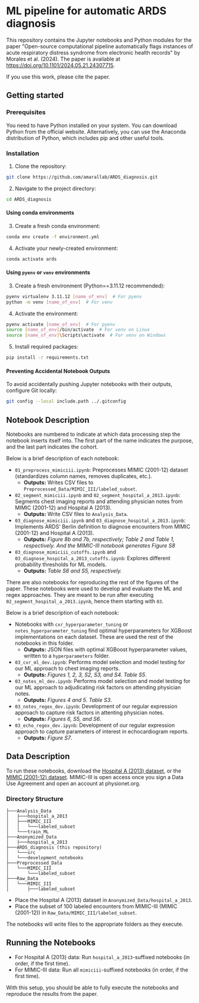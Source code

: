 # ML pipeline for automatic ARDS diagnosis  

This repository contains the Jupyter notebooks and Python modules for the paper "Open-source computational pipeline automatically flags instances of acute respiratory distress syndrome from electronic health records" by Morales et al. (2024). The paper is available at <https://doi.org/10.1101/2024.05.21.24307715>.  

If you use this work, please cite the paper.

## Getting started

### Prerequisites  

You need to have Python installed on your system. You can download Python from the official website. Alternatively, you can use the Anaconda distribution of Python, which includes pip and other useful tools.  

### Installation

1. Clone the repository:  

```bash
git clone https://github.com/amarallab/ARDS_diagnosis.git
```  

2. Navigate to the project directory:  

```bash
cd ARDS_diagnosis
```  

#### Using conda environments

3. Create a fresh conda environment:  

```bash
conda env create -f environment.yml
```  

4. Activate your newly-created environment:  

```bash
conda activate ards
```

#### Using `pyenv` or `venv` environments  

3. Create a fresh environment (Python==3.11.12 recommended):  

```bash
pyenv virtualenv 3.11.12 [name_of_env]  # For pyenv
python -m venv [name_of_env]  # For venv
```

4. Activate the environment:  

```bash
pyenv activate [name_of_env]  # For pyenv
source [name_of_env]/bin/activate  # For venv on Linux
source [name_of_env]\Scripts\activate  # For venv on Windows
```

5. Install required packages:  

```bash
pip install -r requirements.txt
```  

#### Preventing Accidental Notebook Outputs  

To avoid accidentally pushing Jupyter notebooks with their outputs, configure Git locally:

```bash
git config --local include.path ../.gitconfig
```

## Notebook Description  

Notebooks are numbered to indicate at which data processing step the notebook inserts itself into. The first part of the name indicates the purpose, and the last part indicates the cohort.  

Below is a brief description of each notebook:  

- `01_preprocess_mimiciii.ipynb`: Preprocesses MIMIC (2001-12) dataset (standardizes column names, removes duplicates, etc.).  
  - **Outputs:** Writes CSV files to `Preprocessed_Data/MIMIC_III/labeled_subset`.
- `02_segment_mimiciii.ipynb` and `02_segment_hospital_a_2013.ipynb`: Segments chest imaging reports and attending physician notes from MIMIC (2001-12) and Hospital A (2013).
  - **Outputs:** Write CSV files to `Analysis_Data`.  
- `03_diagnose_mimiciii.ipynb` and `03_diagnose_hospital_a_2013.ipynb`: Implements ARDS' Berlin definition to diagnose encounters from MIMIC (2001-12) and Hospital A (2013).
  - **Outputs:** *Figure 8b and 7b, respectively; Table 2 and Table 1, respectively. And the MIMIC-III notebook generates Figure S8*  
- `03_diagnose_mimiciii_cutoffs.ipynb` and `03_diagnose_hospital_a_2013_cutoffs.ipynb`: Explores different probability thresholds for ML models.
  - **Outputs:** *Table S6 and S5, respectively.* 

There are also notebooks for reproducing the rest of the figures of the paper. These notebooks were used to develop and evaluate the ML and regex approaches. They are meant to be run after executing `02_segment_hospital_a_2013.ipynb`, hence them starting with `03`. 
 
 
 Below is a brief description of each notebook:  

- Notebooks with `cxr_hyperparameter_tuning` or `notes_hyperparameter_tuning` find optimal hyperparameters for XGBoost implementations on each dataset. These are used the rest of the notebooks in this folder.
  - **Outputs:** JSON files with optimal XGBoost hyperparameter values, written to a `hyperparameters` folder.
- `03_cxr_ml_dev.ipynb`: Performs model selection and model testing for our ML approach to chest imaging reports.
  - **Outputs:** *Figures 1, 2, 3, S2, S3, and S4. Table S5*.
- `03_notes_ml_dev.ipynb`: Performs model selection and model testing for our ML approach to adjudicating risk factors on attending physician notes.
  - **Outputs:** *Figures 4 and 5. Table S3*.
- `03_notes_regex_dev.ipynb`: Development of our regular expression approach to capture risk factors in attenting physician notes.
  - **Outputs:** *Figures 6, S5, and S6*.  
- `03_echo_regex_dev.ipynb`: Development of our regular expression approach to capture parameters of interest in echocardiogram reports.
  - **Outputs:** *Figure S7*.  

## Data Description  

To run these notebooks, download the [Hospital A (2013) dataset](https://arch.library.northwestern.edu/), or the [MIMIC (2001-12) dataset](https://physionet.org/content/mimiciii/1.4/). MIMIC-III is open access once you sign a Data Use Agreement and open an account at physionet.org.

### Directory Structure  

```plaintext
├───Analysis_Data
│   ├───hospital_a_2013
│   ├───MIMIC_III
│   │   └───labeled_subset
│   └───train_ML
├───Anonymized_Data
│   ├───hospital_a_2013
├───ARDS_diagnosis (this repository)
│   └───src
│   └───development_notebooks
├───Preprocessed_Data
│   └───MIMIC_III
│       └───labeled_subset
├───Raw_Data
│   └───MIMIC_III
│       ├───labeled_subset
```  

- Place the Hospital A (2013) dataset in `Anonymized_Data/hospital_a_2013`.  
- Place the subset of 100 labeled encounters from MIMIC-III (MIMIC (2001-12)) in `Raw_Data/MIMIC_III/labeled_subset`.

The notebooks will write files to the appropriate folders as they execute.

## Running the Notebooks

- For Hospital A (2013) data: Run `hospital_a_2013`-suffixed notebooks (in order, if the first time).  
- For MIMIC-III data: Run all `mimiciii`-suffixed notebooks (in order, if the first time).  

With this setup, you should be able to fully execute the notebooks and reproduce the results from the paper.
